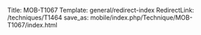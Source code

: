 Title: MOB-T1067
Template: general/redirect-index
RedirectLink: /techniques/T1464
save_as: mobile/index.php/Technique/MOB-T1067/index.html